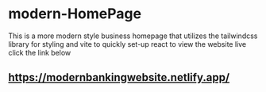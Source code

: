 # modern-HomePage
This is a more modern style business homepage that utilizes the tailwindcss library for styling and vite to quickly set-up react to view the website live click the link below
## https://modernbankingwebsite.netlify.app/
